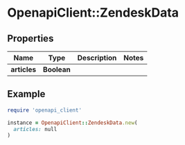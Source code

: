 # OpenapiClient::ZendeskData

## Properties

| Name | Type | Description | Notes |
| ---- | ---- | ----------- | ----- |
| **articles** | **Boolean** |  |  |

## Example

```ruby
require 'openapi_client'

instance = OpenapiClient::ZendeskData.new(
  articles: null
)
```

